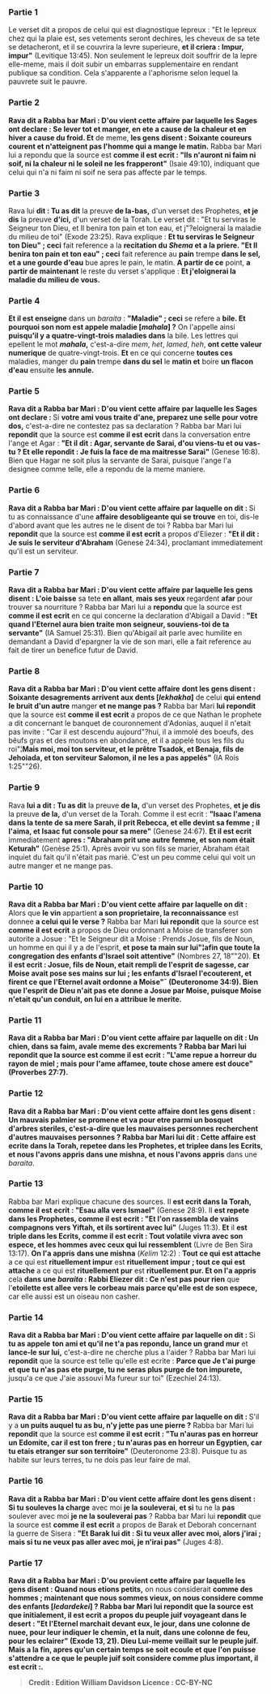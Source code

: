 
### Partie 1
Le verset dit a propos de celui qui est diagnostique lepreux : "Et le lepreux chez qui la plaie est, ses vetements seront dechires, les cheveux de sa tete se detacheront, et il se couvrira la levre superieure, <b>et il criera : Impur, impur"</b> (Levitique 13:45). Non seulement le lepreux doit souffrir de la lepre elle-meme, mais il doit subir un embarras supplementaire en rendant publique sa condition. Cela s'apparente a l'aphorisme selon lequel la pauvrete suit le pauvre.

### Partie 2
<b>Rava dit a Rabba bar Mari : D'ou vient cette affaire</b> <b>par laquelle les Sages ont declare : Se lever tot et manger, en ete a cause de la chaleur et en hiver a cause du froid. Et</b> de meme, <b>les gens disent : Soixante coureurs courent et n'atteignent pas l'homme qui a mange le matin.</b> Rabba bar Mari lui a repondu que la source est <b>comme il est ecrit : "Ils n'auront ni faim ni soif, ni la chaleur ni le soleil ne les frapperont"</b> (Isaie 49:10), indiquant que celui qui n'a ni faim ni soif ne sera pas affecte par le temps.

### Partie 3
Rava lui <b>dit : Tu as dit</b> la preuve <b>de la-bas,</b> d'un verset des Prophetes, <b>et je dis</b> la preuve <b>d'ici,</b> d'un verset de la Torah. Le verset dit : "Et tu serviras le Seigneur ton Dieu, et Il benira ton pain et ton eau, et j"?eloignerai la maladie du milieu de toi" (Exode 23:25). Rava explique : <b>Et tu serviras le Seigneur ton Dieu" ; ceci</b> fait reference a la <b>recitation du <i>Shema</i> et a la priere. "Et Il benira ton pain et ton eau" ; ceci</b> fait reference au <b>pain</b> trempe <b>dans le sel, et a une gourde d'eau</b> bue apres le pain, le matin. <b>A partir de ce</b> point, <b>a partir de maintenant</b> le reste du verset s'applique : <b>Et j'eloignerai la maladie du milieu de vous.</b>

### Partie 4
<b>Et il est enseigne</b> dans un <i>baraita</i> : <b>"Maladie" ; ceci</b> se refere a <b>bile. Et pourquoi son nom est appele maladie [<i>mahala</i>] ?</b> On l'appelle ainsi <b>puisqu'il y a quatre-vingt-trois maladies dans</b> la bile. Les lettres qui epellent le mot <b><i>mahala</i>,</b> c'est-a-dire <i>mem</i>, <i>het</i>, <i>lamed</i>, <i>heh</i>, <b>ont cette valeur numerique</b> de quatre-vingt-trois. <b>Et</b> en ce qui concerne <b>toutes ces</b> maladies, manger du <b>pain</b> trempe <b>dans du sel</b> le <b>matin et</b> boire <b>un flacon d'eau</b> ensuite <b>les annule.</b>

### Partie 5
<b>Rava dit a Rabba bar Mari : D'ou vient cette affaire</b> <b>par laquelle les Sages ont declare : </b> Si <b>votre ami vous traite d'ane, preparez une selle pour votre dos,</b> c'est-a-dire ne contestez pas sa declaration ? Rabba bar Mari lui <b>repondit</b> que la source est <b>comme il est ecrit</b> dans la conversation entre l'ange et Agar : <b>"Et il dit : Agar, servante de Sarai, d'ou viens-tu et ou vas-tu ? Et elle repondit : Je fuis la face de ma maitresse Sarai"</b> (Genese 16:8). Bien que Hagar ne soit plus la servante de Sarai, puisque l'ange l'a designee comme telle, elle a repondu de la meme maniere.

### Partie 6
<b>Rava dit a Rabba bar Mari : D'ou vient cette affaire</b> <b>par laquelle on dit : </b> Si tu as connaissance d'une <b>affaire desobligeante qui se trouve</b> en toi, dis-le d'abord</b> avant que les autres ne le disent de toi ? Rabba bar Mari lui <b>repondit</b> que la source est <b>comme il est ecrit</b> a propos d'Eliezer : <b>"Et il dit : Je suis le serviteur d'Abraham</b> (Genese 24:34), proclamant immediatement qu'il est un serviteur.

### Partie 7
<b>Rava dit a Rabba bar Mari : D'ou vient cette affaire</b> <b>par laquelle les gens disent : L'oie baisse</b> sa tete <b>en allant</b>, <b>mais ses yeux</b> regardent <b>afar</b> pour trouver sa nourriture ? Rabba bar Mari lui a <b>repondu</b> que la source est <b>comme il est ecrit</b> en ce qui concerne la declaration d'Abigail a David : <b>"Et quand l'Eternel aura bien traite mon seigneur, souviens-toi de ta servante"</b> (IA Samuel 25:31). Bien qu'Abigail ait parle avec humilite en demandant a David d'epargner la vie de son mari, elle a fait reference au fait de tirer un benefice futur de David.

### Partie 8
<b>Rava dit a Rabba bar Mari : D'ou vient cette affaire</b> <b>dont les gens disent : Soixante desagrements arrivent aux dents [<i>lekhakha</i>]</b> de celui <b>qui entend le bruit d'un autre</b> manger <b>et ne mange pas ?</b> Rabba bar Mari <b>lui repondit</b> que la source est <b>comme il est ecrit</b> a propos de ce que Nathan le prophete a dit concernant le banquet de couronnement d'Adonias, auquel il n'etait pas invite : "Car il est descendu aujourd"?hui, il a immolé des boeufs, des bêufs gras et des moutons en abondance, et il a appelé tous les fils du roi"¦<b>Mais moi, moi ton serviteur, et le prêtre Tsadok, et Benaja, fils de Jehoiada, et ton serviteur Salomon, il ne les a pas appelés"</b> (IA Rois 1:25""26).

### Partie 9
Rava <b>lui a dit : Tu as dit</b> la preuve <b>de la,</b> d'un verset des Prophetes, <b>et je dis</b> la preuve <b>de la,</b> d'un verset de la Torah. Comme il est ecrit : <b>"Isaac l'amena dans la tente de sa mere Sarah, il prit Rebecca, et elle devint sa femme ; il l'aima, et Isaac fut console pour sa mere"</b> (Genese 24:67). <b>Et il est ecrit</b> immediatement <b>apres : "Abraham prit une autre femme, et son nom était Keturah"</b> (Genèse 25:1). Après avoir vu son fils se marier, Abraham était inquiet du fait qu'il n'était pas marié. C'est un peu comme celui qui voit un autre manger et ne mange pas.

### Partie 10
<b>Rava dit a Rabba bar Mari : D'ou vient cette affaire</b> <b>par laquelle on dit : </b> Alors que <b>le vin</b> appartient <b>a son proprietaire, la reconnaissance</b> est donnee <b>a celui qui le verse ?</b> Rabba bar Mari <b>lui repondit</b> que la source est <b>comme il est ecrit</b> a propos de Dieu ordonnant a Moise de transferer son autorite a Josue : "Et le Seigneur dit a Moise : Prends Josue, fils de Noun, un homme en qui il y a de l'esprit, <b>et pose ta main sur lui"¦afin que toute la congregation des enfants d'Israel soit attentive"</b> (Nombres 27, 18""20). <b>Et il est ecrit : <b>Josue, fils de Noun, etait rempli de l'esprit de sagesse, car Moise avait pose ses mains sur lui ; les enfants d'Israel l'ecouterent,</b> et firent ce que l'Eternel avait ordonne a Moise"¯ (Deuteronome 34:9). Bien que l'esprit de Dieu n'ait pas ete donne a Josue par Moise, puisque Moise n'etait qu'un conduit, on lui en a attribue le merite.

### Partie 11
<b>Rava dit a Rabba bar Mari : D'ou vient cette affaire</b> <b>par laquelle on dit : Un chien, dans sa faim, avale</b> meme <b>des excrements ?</b> Rabba bar Mari lui repondit que la source est <b>comme il est ecrit : "L'ame repue a horreur du rayon de miel ; mais pour l'ame affamee, toute chose amere est douce"</b> (Proverbes 27:7).

### Partie 12
<b>Rava dit a Rabba bar Mari : D'ou vient cette affaire</b> <b>dont les gens disent : Un mauvais palmier se promene et va</b> pour etre <b>parmi un bosquet d'arbres steriles,</b> c'est-a-dire que les mauvaises personnes recherchent d'autres mauvaises personnes ? Rabba bar Mari lui <b>dit : Cette affaire est ecrite dans la Torah, repetee dans les Prophetes, et triplee dans les Ecrits, et nous l'avons appris</b> dans une mishna, et nous l'avons appris</b> dans une <i>baraita</i>.</b>

### Partie 13
Rabba bar Mari explique chacune des sources. Il <b>est ecrit dans la Torah, comme il est ecrit : "Esau alla vers Ismael"</b> (Genese 28:9). Il <b>est repete dans les Prophetes, comme il est ecrit : "Et l'on rassembla de vains compagnons vers Yiftah, et ils sortirent avec lui"</b> (Juges 11:3). <b>Et</b> il <b>est triple dans les Ecrits, comme il est ecrit : Tout volatile vivra avec son espece, et les hommes avec ceux qui lui ressemblent</b> (Livre de Ben Sira 13:17). <b>On l'a appris</b> <b>dans une mishna</b> (<i>Kelim</i> 12:2) : <b>Tout ce qui est attache</b> a ce qui est <b>rituellement impur</b> est <b>rituellement impur ; tout ce qui est attache</b> a ce qui est <b>rituellement pur</b> est <b>rituellement pur. Et on l'a appris</b> cela <b>dans une <i>baraita</i> : Rabbi Eliezer dit : Ce n'est pas pour rien</b> que l'<b>etoilette est allee vers le corbeau mais parce qu'elle est de son espece,</b> car elle aussi est un oiseau non casher.

### Partie 14
<b>Rava dit a Rabba bar Mari : D'ou vient cette affaire</b> <b>par laquelle on dit : </b> Si <b>tu as appele</b> <b>ton ami et qu'il ne t'a pas repondu, lance un grand mur</b> et <b>lance-le sur lui,</b> c'est-a-dire ne cherche plus a l'aider ? Rabba bar Mari lui <b>repondit</b> que la source est telle qu'elle est ecrite : <b>Parce que Je t'ai purge et que tu n'as pas ete purge, tu ne seras plus purge de ton impurete,</b> jusqu'a ce que J'aie assouvi Ma fureur sur toi" (Ezechiel 24:13).

### Partie 15
<b>Rava dit a Rabba bar Mari : D'ou vient cette affaire</b> <b>par laquelle on dit : </b> S'il y a <b>un puits auquel tu as bu, n'y jette pas une pierre ?</b> Rabba bar Mari lui <b>repondit</b> que la source est <b>comme il est ecrit : "Tu n'auras pas en horreur un Edomite, car il est ton frere ; tu n'auras pas en horreur un Egyptien, car tu etais etranger sur son territoire"</b> (Deuteronome 23:8). Puisque tu as habite sur leurs terres, tu ne dois pas leur faire de mal.

### Partie 16
<b>Rava dit a Rabba bar Mari : D'ou vient cette affaire</b> <b>dont les gens disent : Si tu souleves la charge</b> avec moi <b>je la souleverai</b>, <b>et si</b> tu ne la <b>pas</b> soulever avec moi <b>je ne la souleverai pas</b> ? Rabba bar Mari lui <b>repondit</b> que la source est <b>comme il est ecrit</b> a propos de Barak et Deborah concernant la guerre de Sisera : <b>"Et Barak lui dit : Si tu veux aller avec moi, alors j'irai ; mais si tu ne veux pas aller avec moi, je n'irai pas"</b> (Juges 4:8).

### Partie 17
<b>Rava dit a Rabba bar Mari : D'ou provient cette affaire</b> <b>par laquelle les gens disent : Quand nous etions petits,</b> on nous considerait <b>comme des <b>hommes ; maintenant que nous sommes vieux,</b> on nous considere <b>comme des <b>enfants [<i>ledardekei</i>] ?</b> Rabba bar Mari <b>lui repondit</b> que la source est que <b>initialement, il est ecrit</b> a propos du peuple juif voyageant dans le desert : <b>"Et l'Eternel marchait devant eux, le jour, dans une colonne de nuee, pour leur indiquer le chemin, et la nuit, dans une colonne de feu, pour les eclairer"</b> (Exode 13, 21). Dieu Lui-meme veillait sur le peuple juif. <b>Mais a la fin,</b> apres qu'un certain temps se soit ecoule et que l'on puisse s'attendre a ce que le peuple juif soit considere comme plus important, <b>il est ecrit :</b>.

>Credit : Edition William Davidson
>Licence : CC-BY-NC